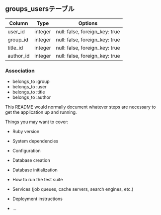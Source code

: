 ## groups_usersテーブル

|Column|Type|Options|
|------|----|-------|
|user_id|integer|null: false, foreign_key: true|
|group_id|integer|null: false, foreign_key: true|
|title_id|integer|null: false, foreign_key: true|
|author_id|integer|null: false, foreign_key: true|

### Association
- belongs_to :group
- belongs_to :user
- belongs_to :title
- belongs_to :author

This README would normally document whatever steps are necessary to get the
application up and running.

Things you may want to cover:

* Ruby version

* System dependencies

* Configuration

* Database creation

* Database initialization

* How to run the test suite

* Services (job queues, cache servers, search engines, etc.)

* Deployment instructions

* ...
